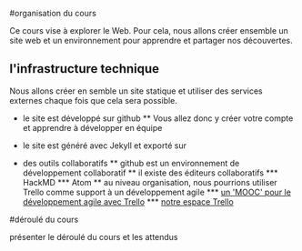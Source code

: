 #organisation du cours

Ce cours vise à explorer le Web. Pour cela, nous allons créer ensemble un site web et un environnement pour apprendre et partager nos découvertes.

## l'infrastructure technique
Nous allons créer en semble un site statique et utiliser des services externes chaque fois que cela sera possible.

* le site est développé sur github
** Vous allez donc y créer votre compte et apprendre à développer en équipe
* le site est généré avec Jekyll et exporté sur

* des outils collaboratifs
** github est un environnement de développement collaboratif
** il existe des éditeurs collaboratifs
*** HackMD
*** Atom
** au niveau organisation, nous pourrions utiliser Trello comme support à un développement agile
*** [un 'MOOC' pour le développement agile avec Trello](https://trello.com/b/Dp4kcVns/gestion-de-projet-agile-scrum-mooc-express)
*** [notre espace Trello]()


#déroulé du cours

présenter le déroulé du cours et les attendus

